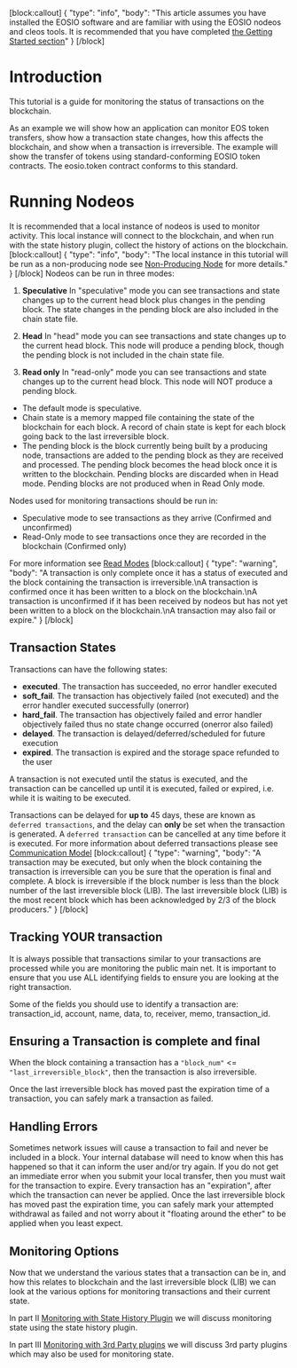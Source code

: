 
[block:callout]
{
  "type": "info",
  "body": "This article assumes you have installed the EOSIO software and are familiar with using the EOSIO nodeos and cleos tools. It is recommended that you have completed [the Getting Started section](https://developers.eos.io/eosio-home/docs)"
}
[/block]
# Introduction

This tutorial is a guide for monitoring the status of transactions on the blockchain. 

As an example we will show how an application can monitor EOS token transfers, show how a transaction state changes, how this affects the blockchain, and show when a transaction is irreversible. The example will show the transfer of tokens using standard-conforming EOSIO token contracts. The eosio.token contract conforms to this standard. 


# Running Nodeos

It is recommended that a local instance of nodeos is used to monitor activity. This local instance will connect to the blockchain, and when run with the state history plugin, collect the history of actions on the blockchain.
[block:callout]
{
  "type": "info",
  "body": "The local instance in this tutorial will be run as a non-producing node see [Non-Producing Node](https://developers.eos.io/eosio-nodeos/docs/environment-non-producing-node) for more details."
}
[/block]
Nodeos can be run in three modes:

   1. **Speculative** In "speculative" mode you can see transactions and state changes up to the current head block plus changes in the pending block. The state changes in the pending block are also included in the chain state file. 

   2. **Head** In "head" mode you can see transactions and state changes up to the current head block. This node will produce a pending block, though the pending block is not included in the chain state file.

   3. **Read only** In "read-only" mode you can see transactions and state changes up to the current head block. This node will NOT produce a pending block.


- The default mode is speculative.
- Chain state is a memory mapped file containing the state of the blockchain for each block. A record of chain state is kept for each block going back to the last irreversible block. 
- The pending block is the block currently being built by a producing node, transactions are added to the pending block as they are received and processed. The pending block becomes the head block once it is written to the blockchain. Pending blocks are discarded when in Head mode. Pending blocks are not produced when in Read Only mode. 

Nodes used for monitoring transactions should be run in:
 - Speculative mode to see transactions as they arrive (Confirmed and unconfirmed)
 - Read-Only mode to see transactions once they are recorded in the blockchain (Confirmed only)

For more information see [Read Modes](https://developers.eos.io/eosio-nodeos/docs/read-modes)
[block:callout]
{
  "type": "warning",
  "body": "A transaction is only complete once it has a status of executed and the block containing the transaction is irreversible.\nA transaction is confirmed once it has been written to a block on the blockchain.\nA transaction is unconfirmed if it has been received by nodeos but has not yet been written to a block on the blockchain.\nA transaction may also fail or expire."
}
[/block]
 ## Transaction States

Transactions can have the following states:

- **executed**. The transaction has succeeded, no error handler executed
- **soft_fail**. The transaction has objectively failed (not executed) and the error handler executed 
 successfully (onerror)
- **hard_fail**. The transaction has objectively failed and error handler objectively failed thus no state change occurred (onerror also failed)
- **delayed**. The transaction is delayed/deferred/scheduled for future execution
- **expired**. The transaction is expired and the storage space refunded to the user

A transaction is not executed until the status is executed, and the transaction can be cancelled up until it is executed, failed or expired, i.e. while it is waiting to be executed.

Transactions can be delayed for **up to** 45 days, these are known as `deferred transactions`,  and the delay can **only** be set when the transaction is generated. A `deferred transaction` can be cancelled at any time before it is executed. For more information about deferred transactions please see [Communication Model](doc:communication-model) 
[block:callout]
{
  "type": "warning",
  "body": "A transaction may be executed, but only when the block containing the transaction is irreversible can you be sure that the operation is final and complete. A block is irreversible if the block number is less than the block number of the last irreversible block (LIB). The last irreversible block (LIB) is the most recent block which has been acknowledged by 2/3 of the block producers."
}
[/block]
## Tracking YOUR transaction

It is always possible that transactions similar to your transactions are processed while you are monitoring the public main net. It is important to ensure that you use ALL identifying fields to ensure you are looking at the right transaction. 

Some of the fields you should use to identify a transaction are: transaction_id, account, name, data, to, receiver, memo, transaction_id. 

## Ensuring a Transaction is complete and final

When the block containing a transaction has a `"block_num"` <= `"last_irreversible_block"`, then the transaction is also irreversible.

Once the last irreversible block has moved past the expiration time of a transaction, you can safely mark a transaction as failed.

## Handling Errors

Sometimes network issues will cause a transaction to fail and never be included in a block. Your internal database will need to know when this has happened so that it can inform the user and/or try again. If you do not get an immediate error when you submit your local transfer, then you must wait for the transaction to expire. Every transaction has an "expiration", after which the transaction can never be applied. Once the last irreversible block has moved past the expiration time, you can safely mark your attempted withdrawal as failed and not worry about it "floating around the ether" to be applied when you least expect.

## Monitoring Options

Now that we understand the various states that a transaction can be in, and how this relates to blockchain and the last irreversible block (LIB) we can look at the various options for monitoring transactions and their current state. 

In part II [Monitoring with State History Plugin](doc:monitoring-with-state-history) we will discuss monitoring state using the state history plugin.

In part III [Monitoring with 3rd Party plugins](doc:monitoring-with-3rd-party) we will discuss 3rd party plugins which may also be used for monitoring state.